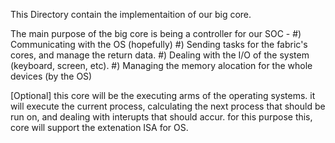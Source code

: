 This Directory contain the implementaition of our big core.

The main purpose of the big core is being a controller for our SOC - 
 #) Communicating with the OS (hopefully) 
 #) Sending tasks for the fabric's cores, and manage the return data. 
 #) Dealing with the I/O of the system (keyboard, screen, etc).
 #) Managing the memory alocation for the whole devices (by the OS)

[Optional] this core will be the executing arms of the operating systems. it will execute the current process, calculating the next process that should be run on, and dealing with interupts that should accur.
for this purpose this, core will support the extenation ISA for OS.

